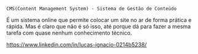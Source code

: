 	CMS(Content Management System) - Sistema de Gestão de Conteúdo

  É um sistema online que permite colocar um site no ar de forma prática e rápida. Mas é claro que não é
    só isso, até porque dá para fazer a mesma tarefa com quase nenhum conhecimento técnico.

https://www.linkedin.com/in/lucas-ignacio-0214b5238/